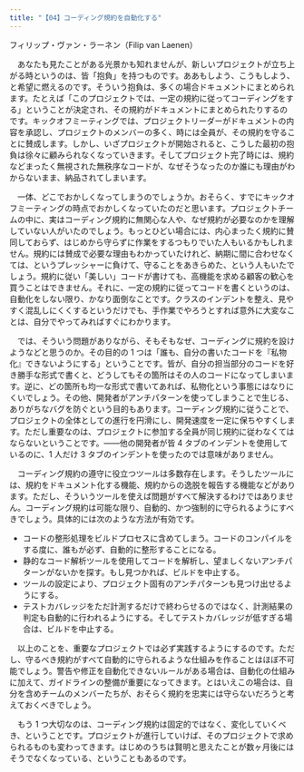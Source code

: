 ```yaml
---
title: "【04】コーディング規約を自動化する"
---
```



フィリップ・ヴァン・ラーネン（Filip van Laenen）


　あなたも見たことがある光景かも知れませんが、新しいプロジェクトが立ち上がる時というのは、皆「抱負」を持つものです。ああもしよう、こうもしよう、と希望に燃えるのです。そういう抱負は、多くの場合ドキュメントにまとめられます。たとえば「このプロジェクトでは、一定の規約に従ってコーディングをする」ということが決定され、その規約がドキュメントにまとめられたりするのです。キックオフミーティングでは、プロジェクトリーダーがドキュメントの内容を承認し、プロジェクトのメンバーの多く、時には全員が、その規約を守ることに賛成します。しかし、いざプロジェクトが開始されると、こうした最初の抱負は徐々に顧みられなくなっていきます。そしてプロジェクト完了時には、規約などまったく無視された無秩序なコードが、なぜそうなったのか誰にも理由がわからないまま、納品されてしまいます。

　一体、どこでおかしくなってしまうのでしょうか。おそらく、すでにキックオフミーティングの時点でおかしくなっていたのだと思います。プロジェクトチームの中に、実はコーディング規約に無関心な人や、なぜ規約が必要なのかを理解していない人がいたのでしょう。もっとひどい場合には、内心まったく規約に賛同しておらず、はじめから守らずに作業をするつもりでいた人もいるかもしれません。規約には賛成で必要な理由もわかっていたけれど、納期に間に合わせなくては、というプレッシャーに負けて、守ることをあきらめた、という人もいたでしょう。規約に従い「美しい」コードが書けても、高機能を求める顧客の歓心を買うことはできません。それに、一定の規約に従ってコードを書くというのは、自動化をしない限り、かなり面倒なことです。クラスのインデントを整え、見やすく混乱しにくくするというだけでも、手作業でやろうとすれば意外に大変なことは、自分でやってみればすぐにわかります。

　では、そういう問題がありながら、そもそもなぜ、コーディングに規約を設けようなどと思うのか。その目的の 1 つは「誰も、自分の書いたコードを『私物化』できないようにする」ということです。皆が、自分の担当部分のコードを好き勝手な形式で書くと、どうしてもその箇所はその人のコードになってしまいます。逆に、どの箇所も均一な形式で書いてあれば、私物化という事態にはなりにくいでしょう。その他、開発者がアンチパターンを使ってしまうことで生じる、ありがちなバグを防ぐという目的もあります。コーディング規約に従うことで、プロジェクトの全体としての進行を円滑にし、開発速度を一定に保ちやすくします。ただし重要なのは、プロジェクトに参加する全員が同じ規約に従わなくてはならないということです。——他の開発者が皆 4 タブのインデントを使用しているのに、1 人だけ 3 タブのインデントを使ったのでは意味がありません。

　コーディング規約の遵守に役立つツールは多数存在します。そうしたツールには、規約をドキュメント化する機能、規約からの逸脱を報告する機能などがあります。ただし、そういうツールを使えば問題がすべて解決するわけではありません。コーディング規約は可能な限り、自動的、かつ強制的に守られるようにすべきでしょう。具体的には次のような方法が有効です。

  - コードの整形処理をビルドプロセスに含めてしまう。コードのコンパイルをする度に、誰もが必ず、自動的に整形することになる。
  - 静的なコード解析ツールを使用してコードを解析し、望ましくないアンチパターンがないかを探す。もし見つかれば、ビルドを中止する。
  - ツールの設定により、プロジェクト固有のアンチパターンも見つけ出せるようにする。
  - テストカバレッジをただ計測するだけで終わらせるのではなく、計測結果の判定も自動的に行われるようにする。そしてテストカバレッジが低すぎる場合は、ビルドを中止する。

　以上のことを、重要なプロジェクトでは必ず実践するようにするのです。ただし、守るべき規約がすべて自動的に守られるような仕組みを作ることはほぼ不可能でしょう。警告や修正を自動化できないルールがある場合は、自動化の仕組みに加えて、ガイドラインの整備が重要になってきます。とはいえこの場合は、自分を含めチームのメンバーたちが、おそらく規約を忠実には守らないだろうと考えておくべきでしょう。

　もう 1 つ大切なのは、コーディング規約は固定的ではなく、変化していくべき、ということです。プロジェクトが進行していけば、そのプロジェクトで求められるものも変わってきます。はじめのうちは賢明と思えたことが数ヶ月後にはそうでなくなっている、ということもあるのです。
